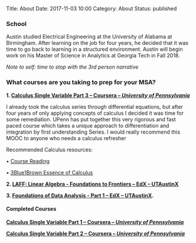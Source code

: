 Title: About
Date: 2017-11-03 10:00
Category: About
Status: published


### School
Austin studied Electrical Engineering at the University of Alabama at Birmingham.
After learning on the job for four years, he decided that it was time to go back
to learning in a structured environment.  Austin will begin work on his Master of
Science in Analytics at Georgia Tech in Fall 2018.

*Note to self: time to stop with the 3rd person narrative*

### What courses are you taking to prep for your MSA?
**1. [Calculus Single Variable Part 3 – Coursera – *University of Pennsylvania*](https://www.coursera.org/learn/integration-calculus)**

I already took the calculus series through differential equations, but after 
four years of only applying concepts of calculus I decided it was time for some
remediation.  UPenn has put together this very rigorous and fast paced course
which takes a unique approach to differentiation and integration by first understanding
Series.  I would really recommend this MOOC to anyone who needs a calculus refresher

Recommended Calculus resources:

• [Course Reading](http://calculus.seas.upenn.edu/)

• [3Blue1Brown Essence of Calculus](https://www.youtube.com/playlist?list=PLZHQObOWTQDMsr9K-rj53DwVRMYO3t5Yr)

**2. [LAFF: Linear Algebra - Foundations to Frontiers – EdX – UTAustinX](https://courses.edx.org/courses/course-v1:UTAustinX+UT.5.05x+1T2018/course/)**

**3. [Foundations of Data Analysis - Part 1 – EdX – UTAustinX](https://courses.edx.org/courses/course-v1:UTAustinX+UT.7.11x+2T2017/course/).**
#### Completed Courses

[**Calculus Single Variable Part 1 – Coursera – *University of Pennsylvania***](https://www.coursera.org/learn/single-variable-calculus)

[**Calculus Single Variable Part 2 – Coursera – *University of Pennsylvania***](https://www.coursera.org/learn/differentiation-calculus)
